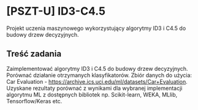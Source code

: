 # [PSZT-U] ID3-C4.5
Projekt uczenia maszynowego wykorzystujący algorytmy ID3 i C4.5 do budowy drzew decyzyjnych.

## Treść zadania
Zaimplementować algorytmy ID3 i C4.5 do budowy drzew decyzyjnych. Porównać działanie otrzymanych klasyfikatorów. Zbiór danych do użycia: Car Evaluation - https://archive.ics.uci.edu/ml/datasets/Car+Evaluation. Uzyskane rezultaty porównać z wynikami dla wybranej implementacji algorytmu ML z dostępnych bibliotek np. Scikit-learn, WEKA, MLlib, Tensorflow/Keras etc.
